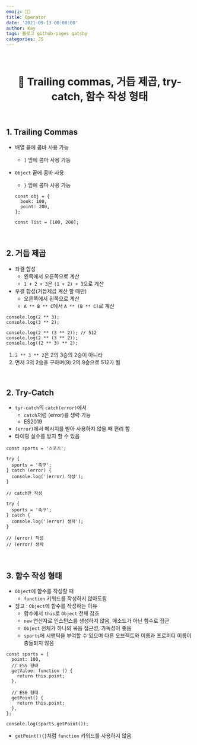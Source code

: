 ```yaml
---
emoji: 👨‍💻
title: Operator
date: '2021-09-13 00:00:00'
author: Kay
tags: 블로그 github-pages gatsby
categories: JS
---
```


<br>

<h1 align="center">
  👋 Trailing commas, 거듭 제곱, try-catch, 함수 작성 형태
</h1>

<br>

## 1. Trailing Commas

- 배열 끝에 콤바 사용 가능
  - `]` 앞에 콤마 사용 가능
- `Object` 끝에 콤바 사용

  - `}` 앞에 콤마 사용 가능

  ```tsx
  const obj = {
    book: 100,
    point: 200,
  };

  const list = [100, 200];
  ```

<br>

## 2. 거듭 제곱

- 좌결 합성
  - 왼쪽에서 오른쪽으로 계산
  - `1 + 2 + 3`은 `(1 + 2) + 3`으로 계산
- 우결 합성(거듭제곱 계산 할 때만)
  - 오른쪽에서 왼쪽으로 계산
  - `A ** B ** C`에서 `A ** (B ** C)`로 계산

```tsx
console.log(2 ** 3);
console.log(3 ** 2);

console.log(2 ** (3 ** 2)); // 512
console.log(2 ** (3 ** 2));
console.log((2 ** 3) ** 2);
```

1. `2 ** 3 ** 2`은 2의 3승의 2승이 아니라
2. 먼저 3의 2승을 구하며(9) 2의 9승으로 512가 됨

<br>

## 2. Try-Catch

- `tyr-catch`의 `catch(error)`에서
  - `catch`처럼 (error)를 생략 가능
  - ES2019
- `(error)`에서 메시지를 받아 사용하지 않을 때 편리 함
- 타이핑 실수를 방지 할 수 있음

```tsx
const sports = '스포츠';

try {
  sports = '축구';
} catch (error) {
  console.log('(error) 작성');
}

// catch만 작성

try {
  sports = '축구';
} catch {
  console.log('(error) 생략');
}

// (error) 작성
// (error) 생략
```

<br>

## 3. 함수 작성 형태

- `Object`에 함수를 작성할 때
  - `function` 키워드를 작성하지 않아도됨
- 참고 : `Object`에 함수를 작성하는 이유
  - 함수에서 `this`로 `Object` 전체 참조
  - `new` 연산자로 인스턴스를 생성하지 않음, 메소드가 아닌 함수로 접근
  - `Object` 전체가 하나의 묶음 접근성, 가독성이 좋음
  - `sports`에 시맨틱을 부여할 수 있으며 다른 오브젝트와 이름과 프로퍼티 이름이 충돌되지 않음

```tsx
const sports = {
  point: 100,
  // ES5 형태
  getValue: function () {
    return this.point;
  },

  // ES6 형태
  getPoint() {
    return this.point;
  },
};

console.log(sports.getPoint());
```

- `getPoint(){}`처럼 `function` 키워드를 사용하지 않음

```toc

```
